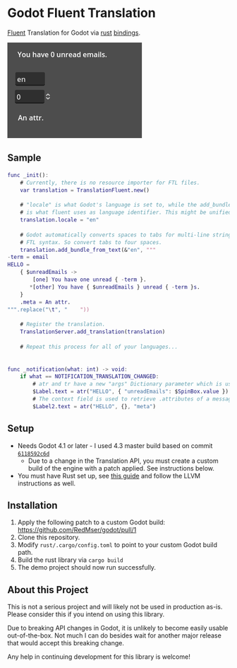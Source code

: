 # Godot Fluent Translation

[Fluent](https://projectfluent.org/) Translation for Godot via [rust](https://github.com/projectfluent/fluent-rs) [bindings](https://github.com/godot-rust/gdext).

![Demo project](./docs/demo.gif)

## Sample

```gd
func _init():
    # Currently, there is no resource importer for FTL files.
    var translation = TranslationFluent.new()

    # "locale" is what Godot's language is set to, while the add_bundle_from_text parameter
    # is what fluent uses as language identifier. This might be unified in the future.
    translation.locale = "en"

    # Godot automatically converts spaces to tabs for multi-line strings, but tabs are invalid in
    # FTL syntax. So convert tabs to four spaces.
    translation.add_bundle_from_text(&"en", """
-term = email
HELLO =
    { $unreadEmails ->
        [one] You have one unread { -term }.
       *[other] You have { $unreadEmails } unread { -term }s.
    }
    .meta = An attr.
""".replace("\t", "    "))

    # Register the translation.
    TranslationServer.add_translation(translation)

    # Repeat this process for all of your languages...


func _notification(what: int) -> void:
    if what == NOTIFICATION_TRANSLATION_CHANGED:
        # atr and tr have a new "args" Dictionary parameter which is used to fill $variables.
        $Label.text = atr("HELLO", { "unreadEmails": $SpinBox.value })
        # The context field is used to retrieve .attributes of a message.
        $Label2.text = atr("HELLO", {}, "meta")
```

## Setup

* Needs Godot 4.1 or later - I used 4.3 master build based on commit [`6118592c6d`](https://github.com/godotengine/godot/commit/6118592c6d88350d01f74faff6fd49754f84a7d0)
    * Due to a change in the Translation API, you must create a custom build of the engine with a patch applied. See instructions below.
* You must have Rust set up, see [this guide](https://godot-rust.github.io/book/intro/setup.html) and follow the LLVM instructions as well.

## Installation

1. Apply the following patch to a custom Godot build: https://github.com/RedMser/godot/pull/1
2. Clone this repository.
3. Modify `rust/.cargo/config.toml` to point to your custom Godot build path.
4. Build the rust library via `cargo build`
5. The demo project should now run successfully.

## About this Project

This is not a serious project and will likely not be used in production as-is. Please consider this if you intend on using this library.

Due to breaking API changes in Godot, it is unlikely to become easily usable out-of-the-box. Not much I can do besides wait for another major release that would accept this breaking change.

Any help in continuing development for this library is welcome!
